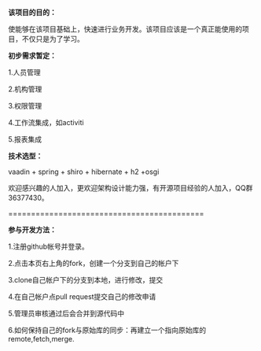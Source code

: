 <b>该项目的目的：</b>

使能够在该项目基础上，快速进行业务开发。该项目应该是一个真正能使用的项目，不仅只是为了学习。


<b>初步需求暂定：</b>

1.人员管理

2.机构管理

3.权限管理

4.工作流集成，如activiti

5.报表集成

<b>技术选型：</b>

vaadin + spring + shiro + hibernate + h2 +osgi

欢迎感兴趣的人加入，更欢迎架构设计能力强，有开源项目经验的人加入，QQ群36377430。

===========================================

<b>参与开发方法：</b>

1.注册github帐号并登录。

2.点击本页右上角的fork，创建一个分支到自己的帐户下

3.clone自己帐户下的分支到本地，进行修改，提交

4.在自己帐户点pull request提交自己的修改申请

5.管理员审核通过后会合并到源代码中

6.如何保持自己的fork与原始库的同步：再建立一个指向原始库的remote,fetch,merge.
